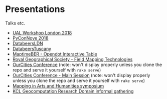 # Presentations
Talks etc.

- [UAL Workshop London 2018](https://miccferr.github.io/talks/lcc-18/index.html#/)
- [PyConNove 2018](https://miccferr.github.io/talks/pycon-it-18)
- [DatabeersLDN](https://miccferr.github.io/talks/databeers-ldn)
- [DatabeersTuscany](https://miccferr.github.io/talks/databeers-tusc-slides)
- [MaptimeBER - Opendot Interactive Table ](https://miccferr.github.io/interactive-table)
- [Royal Geographical Society - Field Mapping Technologies](https://miccferr.github.io/talks/rgs/#0)
- [OurCities Conference](https://miccferr.github.io/talks/ourcities-conference) (note: won't display properly unless you clone the repo and serve it yourself with `rake serve`)
- [OurCities Conference - Main Session](https://miccferr.github.io/talks/ourcities-main-conference) (note: won't display properly unless you clone the repo and serve it yourself with `rake serve`)
- [Mapping in Arts and Humanities symposium](https://miccferr.github.io/talks/mapping-arts-hums )
- [KCL Geocomputation Research Domain informal gathering](https://miccferr.github.io/talks/geocomp-slides)
